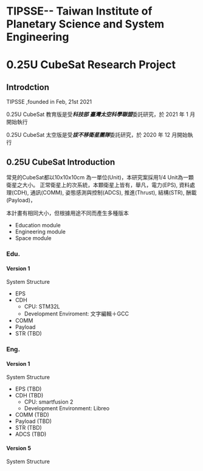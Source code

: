 # TIPSSE-- Taiwan Institute of Planetary Science and System Engineering 
# 0.25U CubeSat Research Project

## Introdction
TIPSSE ,founded in Feb, 21st 2021

0.25U CubeSat 教育版是受***科技部 臺灣太空科學聯盟***委託研究，於 2021 年 1 月開始執行

0.25U CubeSat 太空版是受***拔不移衛星團隊***委託研究，於 2020 年 12 月開始執行


## 0.25U CubeSat Introduction
常見的CubeSat都以10x10x10cm 為一單位(Unit)，本研究案採用1/4 Unit為一顆衛星之大小。
正常衛星上的次系統，本顆衛星上皆有，舉凡，電力(EPS), 資料處理(CDH), 通訊(COMM), 姿態感測與控制(ADCS), 推進(Thrust), 結構(STR), 酬載(Payload)，

本計畫有相同大小，但根據用途不同而產生多種版本
- Education module
- Engineering module
- Space module

### Edu.
#### Version 1
System Structure
- EPS
- CDH
  - CPU: STM32L
  - Development Enviroment: 文字編輯＋GCC  
- COMM
- Payload
- STR (TBD)


### Eng.
#### Version 1
System Structure
- EPS (TBD)
- CDH (TBD)
  - CPU: smartfusion 2
  - Development Environment: Libreo 
- COMM (TBD)
- Payload (TBD)
- STR (TBD)
- ADCS (TBD)

#### Version 5
System Structure
